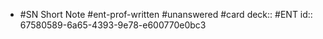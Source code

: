 - #SN Short Note #ent-prof-written #unanswered #card
  deck:: #ENT
  id:: 67580589-6a65-4393-9e78-e600770e0bc3
